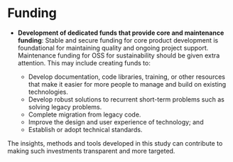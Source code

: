 # Funding

- **Development of dedicated funds that provide core and maintenance funding**: Stable and secure funding for core product development is foundational for maintaining quality and ongoing project support. Maintenance funding for OSS for sustainability should be given extra attention. This may include creating funds to: 

  - Develop documentation, code libraries, training, or other resources that make it easier for more people to manage and build on existing technologies. 
  - Develop robust solutions to recurrent short-term problems such as solving legacy problems. 
  - Complete migration from legacy code. 
  - Improve the design and user experience of technology; and 
  - Establish or adopt technical standards. 

The insights, methods and tools developed in this study can contribute to making such investments transparent and more targeted.
